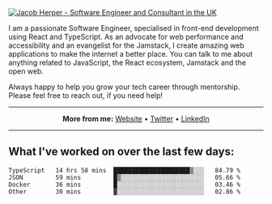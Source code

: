 [![Jacob Herper - Software Engineer and Consultant in the UK](https://res.cloudinary.com/jacobherper/image/upload/v1641506277/gh-image.png)](https://jacobherper.com/)

I am a passionate Software Engineer, specialised in front-end development using React and TypeScript. As an advocate for web performance and accessibility and an evangelist for the Jamstack, I create amazing web applications to make the internet a better place. You can talk to me about anything related to JavaScript, the React ecosystem, Jamstack and the open web.

Always happy to help you grow your tech career through mentorship. Please feel free to reach out, if you need help!

---

<p align="center">
  <strong>More from me:</strong> 
  <a href="https://jacobherper.com/">Website</a> •
  <a href="https://twitter.com/intent/follow?screen_name=jakeherp&tw_p=followbutton">Twitter</a> •
  <a href="https://www.linkedin.com/in/jacobherper/">LinkedIn</a>
</p>

---

## What I've worked on over the last few days:

<!--START_SECTION:waka-->

```text
TypeScript   14 hrs 58 mins  █████████████████████▒░░░   84.79 %
JSON         59 mins         █▒░░░░░░░░░░░░░░░░░░░░░░░   05.66 %
Docker       36 mins         █░░░░░░░░░░░░░░░░░░░░░░░░   03.46 %
Other        30 mins         ▓░░░░░░░░░░░░░░░░░░░░░░░░   02.86 %
```

<!--END_SECTION:waka-->

